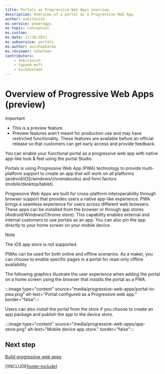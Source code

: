 ```yaml
---
title: Portals as Progressive Web Apps overview
description: Overview of a portal as a Progressive Web App.
author: ankitavish
ms.service: powerapps
ms.topic: conceptual
ms.custom: 
ms.date: 11/30/2021
ms.subservice: portals
ms.author: avishwakarma
ms.reviewer: ndoelman
contributors:
    - ankitavish
    - tapanm-msft
    - nickdoelman
---
```


# Overview of Progressive Web Apps (preview)

> [!Important]
> - This is a preview feature.
> - Preview features aren’t meant for production use and may have restricted functionality. These features are available before an official release so that customers can get early access and provide feedback.

You can enable your functional portal as a progressive web app with native app-like look & feel using the portal Studio.​

Portals is using Progressive Web App (PWA) technology to provide multi-platform support to create an app that will work on all platforms (android/iOS/windows/chromebooks) and form factors (mobile/desktop/tablet).

Progressive Web Apps are built for cross-platform interoperability through browser support that provides users a native app-like experience. PWA brings a seamless experience for users across different web browsers. These apps can be installed from the browser or through app stores (Android/Windows/Chrome store). This capability enables external and internal customers to use portals as an app. You can also pin the app directly to your home screen on your mobile device.

> [!Note]
> The iOS app store is not supported.

PWAs can be used for both online and offline scenarios. As a maker, you can choose to enable specific pages in a portal for read-only offline availability.

The following graphics illustrate the user experience when adding the portal on a home screen using the browser that installs the portal as a PWA.

:::image type="content" source="media/progressive-web-apps/portal-to-pwa.png" alt-text="Portal configured as a Progressive web app." border="false":::

Users can also install the portal from the store if you choose to create an app package and publish the app to the device store.

:::image type="content" source="media/progressive-web-apps/app-store.png" alt-text="Mobile device app store." border="false":::

## Next step

[Build progressive web apps](build-progressive-web-apps.md)

[!INCLUDE[footer-include](../../includes/footer-banner.md)]